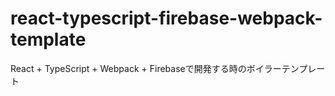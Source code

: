 # react-typescript-firebase-webpack-template

React + TypeScript + Webpack + Firebaseで開発する時のボイラーテンプレート
